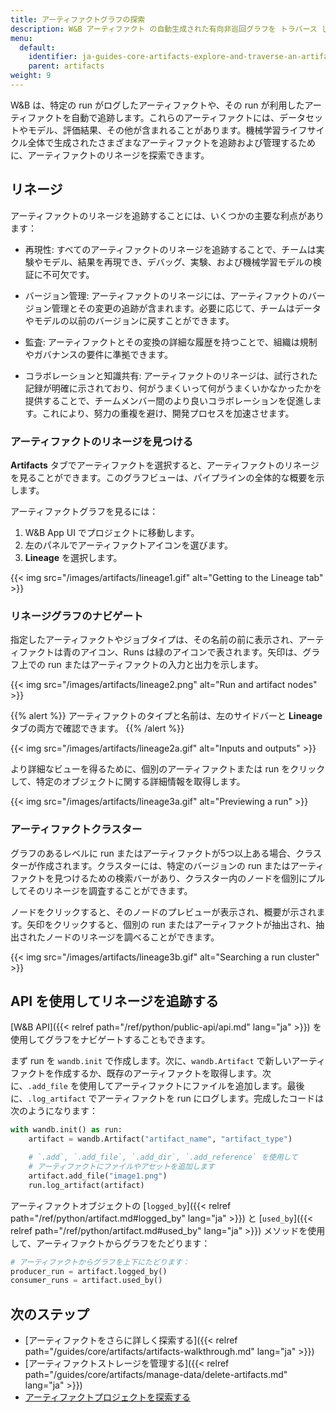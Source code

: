 ```yaml
---
title: アーティファクトグラフの探索
description: W&B アーティファクト の自動生成された有向非巡回グラフを トラバース します。
menu:
  default:
    identifier: ja-guides-core-artifacts-explore-and-traverse-an-artifact-graph
    parent: artifacts
weight: 9
---
```


W&B は、特定の run がログしたアーティファクトや、その run が利用したアーティファクトを自動で追跡します。これらのアーティファクトには、データセットやモデル、評価結果、その他が含まれることがあります。機械学習ライフサイクル全体で生成されたさまざまなアーティファクトを追跡および管理するために、アーティファクトのリネージを探索できます。

## リネージ
アーティファクトのリネージを追跡することには、いくつかの主要な利点があります：

- 再現性: すべてのアーティファクトのリネージを追跡することで、チームは実験やモデル、結果を再現でき、デバッグ、実験、および機械学習モデルの検証に不可欠です。

- バージョン管理: アーティファクトのリネージには、アーティファクトのバージョン管理とその変更の追跡が含まれます。必要に応じて、チームはデータやモデルの以前のバージョンに戻すことができます。

- 監査: アーティファクトとその変換の詳細な履歴を持つことで、組織は規制やガバナンスの要件に準拠できます。

- コラボレーションと知識共有: アーティファクトのリネージは、試行された記録が明確に示されており、何がうまくいって何がうまくいかなかったかを提供することで、チームメンバー間のより良いコラボレーションを促進します。これにより、努力の重複を避け、開発プロセスを加速させます。

### アーティファクトのリネージを見つける
**Artifacts** タブでアーティファクトを選択すると、アーティファクトのリネージを見ることができます。このグラフビューは、パイプラインの全体的な概要を示します。

アーティファクトグラフを見るには：

1. W&B App UI でプロジェクトに移動します。
2. 左のパネルでアーティファクトアイコンを選びます。
3. **Lineage** を選択します。

{{< img src="/images/artifacts/lineage1.gif" alt="Getting to the Lineage tab" >}}

### リネージグラフのナビゲート

指定したアーティファクトやジョブタイプは、その名前の前に表示され、アーティファクトは青のアイコン、Runs は緑のアイコンで表されます。矢印は、グラフ上での run またはアーティファクトの入力と出力を示します。

{{< img src="/images/artifacts/lineage2.png" alt="Run and artifact nodes" >}}

{{% alert %}}
アーティファクトのタイプと名前は、左のサイドバーと **Lineage** タブの両方で確認できます。
{{% /alert %}}

{{< img src="/images/artifacts/lineage2a.gif" alt="Inputs and outputs" >}}

より詳細なビューを得るために、個別のアーティファクトまたは run をクリックして、特定のオブジェクトに関する詳細情報を取得します。

{{< img src="/images/artifacts/lineage3a.gif" alt="Previewing a run" >}}

### アーティファクトクラスター

グラフのあるレベルに run またはアーティファクトが5つ以上ある場合、クラスターが作成されます。クラスターには、特定のバージョンの run またはアーティファクトを見つけるための検索バーがあり、クラスター内のノードを個別にプルしてそのリネージを調査することができます。

ノードをクリックすると、そのノードのプレビューが表示され、概要が示されます。矢印をクリックすると、個別の run またはアーティファクトが抽出され、抽出されたノードのリネージを調べることができます。

{{< img src="/images/artifacts/lineage3b.gif" alt="Searching a run cluster" >}}

## API を使用してリネージを追跡する
[W&B API]({{< relref path="/ref/python/public-api/api.md" lang="ja" >}}) を使用してグラフをナビゲートすることもできます。

まず run を `wandb.init` で作成します。次に、`wandb.Artifact` で新しいアーティファクトを作成するか、既存のアーティファクトを取得します。次に、`.add_file` を使用してアーティファクトにファイルを追加します。最後に、`.log_artifact` でアーティファクトを run にログします。完成したコードは次のようになります：

```python
with wandb.init() as run:
    artifact = wandb.Artifact("artifact_name", "artifact_type")

    # `.add`, `.add_file`, `.add_dir`, `.add_reference` を使用して
    # アーティファクトにファイルやアセットを追加します
    artifact.add_file("image1.png")
    run.log_artifact(artifact)
```

アーティファクトオブジェクトの [`logged_by`]({{< relref path="/ref/python/artifact.md#logged_by" lang="ja" >}}) と [`used_by`]({{< relref path="/ref/python/artifact.md#used_by" lang="ja" >}}) メソッドを使用して、アーティファクトからグラフをたどります：

```python
# アーティファクトからグラフを上下にたどります：
producer_run = artifact.logged_by()
consumer_runs = artifact.used_by()
```
## 次のステップ
- [アーティファクトをさらに詳しく探索する]({{< relref path="/guides/core/artifacts/artifacts-walkthrough.md" lang="ja" >}})
- [アーティファクトストレージを管理する]({{< relref path="/guides/core/artifacts/manage-data/delete-artifacts.md" lang="ja" >}})
- [アーティファクトプロジェクトを探索する](https://wandb.ai/wandb-smle/artifact_workflow/artifacts/raw_dataset/raw_data/v0/lineage)